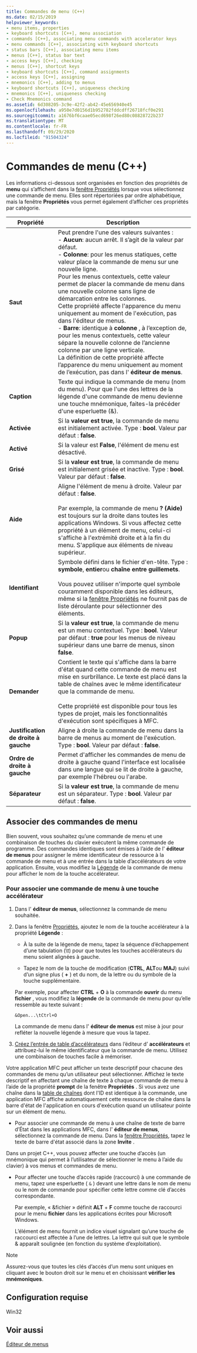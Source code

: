 ```yaml
---
title: Commandes de menu (C++)
ms.date: 02/15/2019
helpviewer_keywords:
- menu items, properties
- keyboard shortcuts [C++], menu association
- commands [C++], associating menu commands with accelerator keys
- menu commands [C++], associating with keyboard shortcuts
- status bars [C++], associating menu items
- menus [C++], status bar text
- access keys [C++], checking
- menus [C++], shortcut keys
- keyboard shortcuts [C++], command assignments
- access keys [C++], assigning
- mnemonics [C++], adding to menus
- keyboard shortcuts [C++], uniqueness checking
- mnemonics [C++], uniqueness checking
- Check Mnemonics command
ms.assetid: 6d308205-3c9e-42f2-ab42-45e656940e45
ms.openlocfilehash: a950e7d0156d1b952782fddcdff26718fcf0e291
ms.sourcegitcommit: a1676bf6caae05ecd698f26ed80c08828722b237
ms.translationtype: MT
ms.contentlocale: fr-FR
ms.lasthandoff: 09/29/2020
ms.locfileid: "91504324"
---
```

# <a name="menu-commands-c"></a>Commandes de menu (C++)

Les informations ci-dessous sont organisées en fonction des propriétés de **menu** qui s’affichent dans la [fenêtre Propriétés](/visualstudio/ide/reference/properties-window) lorsque vous sélectionnez une commande de menu. Elles sont répertoriées par ordre alphabétique, mais la fenêtre **Propriétés** vous permet également d’afficher ces propriétés par catégorie.

|Propriété|Description|
|--------------|-----------------|
|**Saut**|Peut prendre l'une des valeurs suivantes :<br/>  - **Aucun**: aucun arrêt. Il s’agit de la valeur par défaut.<br/>  - **Colonne**: pour les menus statiques, cette valeur place la commande de menu sur une nouvelle ligne.<br/>      Pour les menus contextuels, cette valeur permet de placer la commande de menu dans une nouvelle colonne sans ligne de démarcation entre les colonnes.<br/>      Cette propriété affecte l'apparence du menu uniquement au moment de l'exécution, pas dans l'éditeur de menus.<br />   - **Barre**: identique à **colonne** , à l’exception de, pour les menus contextuels, cette valeur sépare la nouvelle colonne de l’ancienne colonne par une ligne verticale.<br/>      La définition de cette propriété affecte l’apparence du menu uniquement au moment de l’exécution, pas dans l' **éditeur de menus**.|
|**Caption**|Texte qui indique la commande de menu (nom du menu). Pour que l'une des lettres de la légende d'une commande de menu devienne une touche mnémonique, faites-la précéder d'une esperluette (&).|
|**Activée**|Si la **valeur est true**, la commande de menu est initialement activée. Type : **bool**. Valeur par défaut : **false**.|
|**Activé**|Si la valeur est **False**, l'élément de menu est désactivé.|
|**Grisé**|Si la **valeur est true**, la commande de menu est initialement grisée et inactive. Type : **bool**. Valeur par défaut : **false**.|
|**Aide**|Aligne l'élément de menu à droite. Valeur par défaut : **false**.<br/><br/>Par exemple, la commande de menu **? (Aide)** est toujours sur la droite dans toutes les applications Windows. Si vous affectez cette propriété à un élément de menu, celui-ci s'affiche à l'extrémité droite et à la fin du menu. S'applique aux éléments de niveau supérieur.|
|**Identifiant**|Symbole défini dans le fichier d'en-tête. Type : **symbole**, **entier**ou **chaîne entre guillemets**.<br/><br/>Vous pouvez utiliser n'importe quel symbole couramment disponible dans les éditeurs, même si la [fenêtre Propriétés](/visualstudio/ide/reference/properties-window) ne fournit pas de liste déroulante pour sélectionner des éléments.|
|**Popup**|Si la **valeur est true**, la commande de menu est un menu contextuel. Type : **bool**. Valeur par défaut : **true** pour les menus de niveau supérieur dans une barre de menus, sinon **false**.|
|**Demander**|Contient le texte qui s'affiche dans la barre d'état quand cette commande de menu est mise en surbrillance. Le texte est placé dans la table de chaînes avec le même identificateur que la commande de menu.<br/><br/>Cette propriété est disponible pour tous les types de projet, mais les fonctionnalités d'exécution sont spécifiques à MFC.|
|**Justification de droite à gauche**|Aligne à droite la commande de menu dans la barre de menus au moment de l'exécution. Type : **bool**. Valeur par défaut : **false**.|
|**Ordre de droite à gauche**|Permet d'afficher les commandes de menu de droite à gauche quand l'interface est localisée dans une langue qui se lit de droite à gauche, par exemple l'hébreu ou l'arabe.|
|**Séparateur**|Si la **valeur est true**, la commande de menu est un séparateur. Type : **bool**. Valeur par défaut : **false**.|

## <a name="associate-menu-commands"></a>Associer des commandes de menu

Bien souvent, vous souhaitez qu’une commande de menu et une combinaison de touches du clavier exécutent la même commande de programme. Des commandes identiques sont émises à l’aide de l' **éditeur de menus** pour assigner le même identificateur de ressource à la commande de menu et à une entrée dans la table d’accélérateurs de votre application. Ensuite, vous modifiez la [Légende](../windows/menu-command-properties.md) de la commande de menu pour afficher le nom de la touche accélérateur.

### <a name="to-associate-a-menu-command-with-an-accelerator-key"></a>Pour associer une commande de menu à une touche accélérateur

1. Dans l' **éditeur de menus**, sélectionnez la commande de menu souhaitée.

1. Dans la fenêtre [Propriétés](/visualstudio/ide/reference/properties-window), ajoutez le nom de la touche accélérateur à la propriété **Légende** :

   - À la suite de la légende de menu, tapez la séquence d’échappement d’une tabulation (\t) pour que toutes les touches accélérateurs du menu soient alignées à gauche.

   - Tapez le nom de la touche de modification (**CTRL**, **ALT**ou **MAJ**) suivi d’un signe plus ( **+** ) et du nom, de la lettre ou du symbole de la touche supplémentaire.

   Par exemple, pour affecter **CTRL** + **O** à la commande **ouvrir** du menu **fichier** , vous modifiez la **légende** de la commande de menu pour qu’elle ressemble au texte suivant :

   ```
   &Open...\tCtrl+O
   ```

   La commande de menu dans l' **éditeur de menus** est mise à jour pour refléter la nouvelle légende à mesure que vous la tapez.

1. [Créez l’entrée de table d’accélérateurs](./accelerator-editor.md) dans l’éditeur d’ **accélérateurs** et attribuez-lui le même identificateur que la commande de menu. Utilisez une combinaison de touches facile à mémoriser.

Votre application MFC peut afficher un texte descriptif pour chacune des commandes de menu qu’un utilisateur peut sélectionner. Affichez le texte descriptif en affectant une chaîne de texte à chaque commande de menu à l’aide de la propriété **prompt** de la fenêtre **Propriétés** . Si vous avez une chaîne dans la [table de chaînes](../windows/string-editor.md) dont l'ID est identique à la commande, une application MFC affiche automatiquement cette ressource de chaîne dans la barre d'état de l'application en cours d'exécution quand un utilisateur pointe sur un élément de menu.

- Pour associer une commande de menu à une chaîne de texte de barre d’État dans les applications MFC, dans l' **éditeur de menus**, sélectionnez la commande de menu. Dans la [fenêtre Propriétés](/visualstudio/ide/reference/properties-window), tapez le texte de barre d'état associé dans la zone **Invite** .

Dans un projet C++, vous pouvez affecter une touche d’accès (un mnémonique qui permet à l’utilisateur de sélectionner le menu à l’aide du clavier) à vos menus et commandes de menu.

- Pour affecter une touche d’accès rapide (raccourci) à une commande de menu, tapez une esperluette ( `&` ) devant une lettre dans le nom de menu ou le nom de commande pour spécifier cette lettre comme clé d’accès correspondante.

   Par exemple, « &fichier » définit **ALT** + **F** comme touche de raccourci pour le menu **fichier** dans les applications écrites pour Microsoft Windows.

   L’élément de menu fournit un indice visuel signalant qu’une touche de raccourci est affectée à l’une de lettres. La lettre qui suit que le symbole & apparaît soulignée (en fonction du système d’exploitation).

> [!NOTE]
> Assurez-vous que toutes les clés d’accès d’un menu sont uniques en cliquant avec le bouton droit sur le menu et en choisissant **vérifier les mnémoniques**.

## <a name="requirements"></a>Configuration requise

Win32

## <a name="see-also"></a>Voir aussi

[Éditeur de menus](../windows/menu-editor.md)

<!--
[Strings (ATL/MFC)](../atl-mfc-shared/strings-atl-mfc.md)<br/>-->
